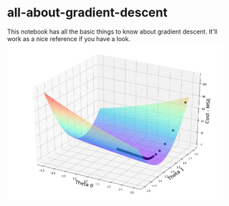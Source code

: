 # all-about-gradient-descent
This notebook has all the basic things to know about gradient descent. It'll work as a nice reference if you have a look.
![Gradient Descent](https://raw.githubusercontent.com/csjoy/Images/master/download.png)

